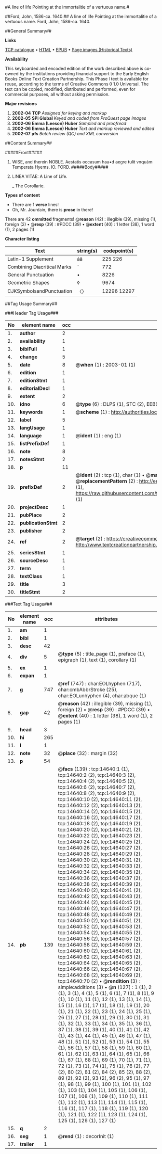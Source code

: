 #A line of life Pointing at the immortalitie of a vertuous name.#

##Ford, John, 1586-ca. 1640.##
A line of life Pointing at the immortalitie of a vertuous name.
Ford, John, 1586-ca. 1640.

##General Summary##

**Links**

[TCP catalogue](http://www.ota.ox.ac.uk/tcp/)  • 
[HTML](http://tei.it.ox.ac.uk/tcp/Texts-HTML/free/A01/A01053.html)  • 
[EPUB](http://tei.it.ox.ac.uk/tcp/Texts-EPUB/free/A01/A01053.epub) • 
[Page images (Historical Texts)](https://data.historicaltexts.jisc.ac.uk/view?pubId=eebo-99849490e&pageId=eebo-99849490e-14640-1)

**Availability**

This keyboarded and encoded edition of the
	       work described above is co-owned by the institutions
	       providing financial support to the Early English Books
	       Online Text Creation Partnership. This Phase I text is
	       available for reuse, according to the terms of Creative
	       Commons 0 1.0 Universal. The text can be copied,
	       modified, distributed and performed, even for
	       commercial purposes, all without asking permission.

**Major revisions**

1. __2002-04__ __TCP__ *Assigned for keying and markup*
1. __2002-05__ __SPi Global__ *Keyed and coded from ProQuest page images*
1. __2002-06__ __Emma (Leeson) Huber__ *Sampled and proofread*
1. __2002-06__ __Emma (Leeson) Huber__ *Text and markup reviewed and edited*
1. __2002-07__ __pfs__ *Batch review (QC) and XML conversion*

##Content Summary##

#####Front#####

1. WISE, and therein NOBLE.
Aestatis occasum hau•d aegre tulit vnquám Temperata Hyems. IO. FORD.
#####Body#####

1. LINEA VITAE: A Line of Life.

    _ The Corollarie.

**Types of content**

  * There are 1 **verse** lines!
  * Oh, Mr. Jourdain, there is **prose** in there!

There are 42 **ommitted** fragments! 
 @__reason__ (42) : illegible (39), missing (1), foreign (2)  •  @__resp__ (39) : #PDCC (39)  •  @__extent__ (40) : 1 letter (38), 1 word (1), 2 pages (1)

**Character listing**


|Text|string(s)|codepoint(s)|
|---|---|---|
|Latin-1 Supplement|áâ|225 226|
|Combining             Diacritical Marks|̄|772|
|General Punctuation|•|8226|
|Geometric Shapes|◊|9674|
|CJKSymbolsandPunctuation|〈〉|12296 12297|

##Tag Usage Summary##

###Header Tag Usage###

|No|element name|occ|attributes|
|---|---|---|---|
|1.|__author__|2||
|2.|__availability__|1||
|3.|__biblFull__|1||
|4.|__change__|5||
|5.|__date__|8| @__when__ (1) : 2003-01 (1)|
|6.|__edition__|1||
|7.|__editionStmt__|1||
|8.|__editorialDecl__|1||
|9.|__extent__|2||
|10.|__idno__|6| @__type__ (6) : DLPS (1), STC (2), EEBO-CITATION (1), PROQUEST (1), VID (1)|
|11.|__keywords__|1| @__scheme__ (1) : http://authorities.loc.gov/ (1)|
|12.|__label__|5||
|13.|__langUsage__|1||
|14.|__language__|1| @__ident__ (1) : eng (1)|
|15.|__listPrefixDef__|1||
|16.|__note__|8||
|17.|__notesStmt__|2||
|18.|__p__|11||
|19.|__prefixDef__|2| @__ident__ (2) : tcp (1), char (1)  •  @__matchPattern__ (2) : ([0-9\-]+):([0-9IVX]+) (1), (.+) (1)  •  @__replacementPattern__ (2) : http://eebo.chadwyck.com/downloadtiff?vid=$1&page=$2 (1), https://raw.githubusercontent.com/textcreationpartnership/Texts/master/tcpchars.xml#$1 (1)|
|20.|__projectDesc__|1||
|21.|__pubPlace__|2||
|22.|__publicationStmt__|2||
|23.|__publisher__|2||
|24.|__ref__|2| @__target__ (2) : https://creativecommons.org/publicdomain/zero/1.0/ (1), http://www.textcreationpartnership.org/docs/. (1)|
|25.|__seriesStmt__|1||
|26.|__sourceDesc__|1||
|27.|__term__|1||
|28.|__textClass__|1||
|29.|__title__|3||
|30.|__titleStmt__|2||


###Text Tag Usage###

|No|element name|occ|attributes|
|---|---|---|---|
|1.|__am__|1||
|2.|__bibl__|1||
|3.|__desc__|42||
|4.|__div__|5| @__type__ (5) : title_page (1), preface (1), epigraph (1), text (1), corollary (1)|
|5.|__ex__|1||
|6.|__expan__|1||
|7.|__g__|747| @__ref__ (747) : char:EOLhyphen (717), char:cmbAbbrStroke (25), char:EOLunhyphen (4), char:abque (1)|
|8.|__gap__|42| @__reason__ (42) : illegible (39), missing (1), foreign (2)  •  @__resp__ (39) : #PDCC (39)  •  @__extent__ (40) : 1 letter (38), 1 word (1), 2 pages (1)|
|9.|__head__|3||
|10.|__hi__|265||
|11.|__l__|1||
|12.|__note__|32| @__place__ (32) : margin (32)|
|13.|__p__|54||
|14.|__pb__|139| @__facs__ (139) : tcp:14640:1 (1), tcp:14640:2 (2), tcp:14640:3 (2), tcp:14640:4 (2), tcp:14640:5 (2), tcp:14640:6 (2), tcp:14640:7 (2), tcp:14640:8 (2), tcp:14640:9 (2), tcp:14640:10 (2), tcp:14640:11 (2), tcp:14640:12 (2), tcp:14640:13 (2), tcp:14640:14 (2), tcp:14640:15 (2), tcp:14640:16 (2), tcp:14640:17 (2), tcp:14640:18 (2), tcp:14640:19 (2), tcp:14640:20 (2), tcp:14640:21 (2), tcp:14640:22 (2), tcp:14640:23 (2), tcp:14640:24 (2), tcp:14640:25 (2), tcp:14640:26 (2), tcp:14640:27 (2), tcp:14640:28 (2), tcp:14640:29 (2), tcp:14640:30 (2), tcp:14640:31 (2), tcp:14640:32 (2), tcp:14640:33 (2), tcp:14640:34 (2), tcp:14640:35 (2), tcp:14640:36 (2), tcp:14640:37 (2), tcp:14640:38 (2), tcp:14640:39 (2), tcp:14640:40 (2), tcp:14640:41 (2), tcp:14640:42 (2), tcp:14640:43 (2), tcp:14640:44 (2), tcp:14640:45 (2), tcp:14640:46 (2), tcp:14640:47 (2), tcp:14640:48 (2), tcp:14640:49 (2), tcp:14640:50 (2), tcp:14640:51 (2), tcp:14640:52 (2), tcp:14640:53 (2), tcp:14640:54 (2), tcp:14640:55 (2), tcp:14640:56 (2), tcp:14640:57 (2), tcp:14640:58 (2), tcp:14640:59 (2), tcp:14640:60 (2), tcp:14640:61 (2), tcp:14640:62 (2), tcp:14640:63 (2), tcp:14640:64 (2), tcp:14640:65 (2), tcp:14640:66 (2), tcp:14640:67 (2), tcp:14640:68 (2), tcp:14640:69 (2), tcp:14640:70 (2)  •  @__rendition__ (3) : simple:additions (3)  •  @__n__ (127) : 1 (1), 2 (1), 3 (1), 4 (1), 5 (1), 6 (1), 7 (1), 8 (1), 9 (1), 10 (1), 11 (1), 12 (1), 13 (1), 14 (1), 15 (1), 16 (1), 17 (1), 18 (1), 19 (1), 20 (1), 21 (1), 22 (1), 23 (1), 24 (1), 25 (1), 26 (1), 27 (1), 28 (1), 29 (1), 30 (1), 31 (1), 32 (1), 33 (1), 34 (1), 35 (1), 36 (1), 37 (1), 38 (1), 39 (1), 40 (1), 41 (1), 42 (1), 43 (1), 44 (1), 45 (1), 46 (1), 47 (1), 48 (1), 51 (1), 52 (1), 53 (1), 54 (1), 55 (1), 56 (1), 57 (1), 58 (1), 59 (1), 60 (1), 61 (1), 62 (1), 63 (1), 64 (1), 65 (1), 66 (1), 67 (1), 68 (1), 69 (1), 70 (1), 71 (1), 72 (1), 73 (1), 74 (1), 75 (1), 76 (2), 77 (2), 80 (2), 81 (2), 84 (2), 85 (2), 88 (2), 89 (2), 92 (2), 93 (2), 96 (2), 95 (1), 97 (1), 98 (1), 99 (1), 100 (1), 101 (1), 102 (1), 103 (1), 104 (1), 105 (1), 106 (1), 107 (1), 108 (1), 109 (1), 110 (1), 111 (1), 112 (1), 113 (1), 114 (1), 115 (1), 116 (1), 117 (1), 118 (1), 119 (1), 120 (1), 121 (1), 122 (1), 123 (1), 124 (1), 125 (1), 126 (1), 127 (1)|
|15.|__q__|2||
|16.|__seg__|1| @__rend__ (1) : decorInit (1)|
|17.|__trailer__|1||
